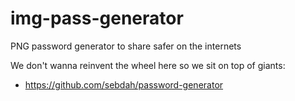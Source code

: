 # img-pass-generator
PNG password generator to share safer on the internets


We don't wanna reinvent the wheel here so we sit on top of giants:

- https://github.com/sebdah/password-generator

